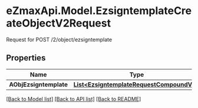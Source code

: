 # eZmaxApi.Model.EzsigntemplateCreateObjectV2Request
Request for POST /2/object/ezsigntemplate

## Properties

Name | Type | Description | Notes
------------ | ------------- | ------------- | -------------
**AObjEzsigntemplate** | [**List&lt;EzsigntemplateRequestCompoundV2&gt;**](EzsigntemplateRequestCompoundV2.md) |  | 

[[Back to Model list]](../README.md#documentation-for-models) [[Back to API list]](../README.md#documentation-for-api-endpoints) [[Back to README]](../README.md)

